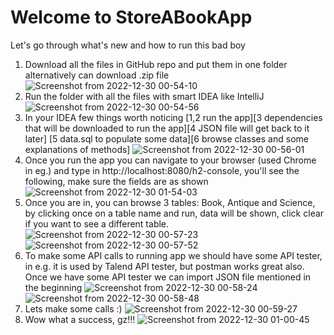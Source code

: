 # Welcome to StoreABookApp

Let's go through what's new and how to run this bad boy
1) Download all the files in GitHub repo and put them in one folder alternatively can download .zip file
![Screenshot from 2022-12-30 00-54-10](https://user-images.githubusercontent.com/67054199/210021370-7ca945b1-b1ef-4998-a97b-3b3e812ba71e.png)
2) Run the folder with all the files with smart IDEA like IntelliJ
![Screenshot from 2022-12-30 00-54-56](https://user-images.githubusercontent.com/67054199/210021411-f7fb87a3-728c-44bd-b8a6-db2aa63d6e3c.png)
3) In your IDEA few things worth noticing [1,2 run the app][3 dependencies that will be downloaded to run the app][4 JSON file will get back to it later]
[5 data.sql to populate some data][6 browse classes and some explanations of methods]
![Screenshot from 2022-12-30 00-56-01](https://user-images.githubusercontent.com/67054199/210022005-162c0eef-f45e-42c1-abe9-28602ac0ace0.png)
4) Once you run the app you can navigate to your browser (used Chrome in eg.) and type in http://localhost:8080/h2-console, you'll see the following, make sure the fields are as shown 
![Screenshot from 2022-12-30 01-54-03](https://user-images.githubusercontent.com/67054199/210022129-59bd503c-1308-4b45-b7dc-649b9b1d3b2e.png)
5) Once you are in, you can browse 3 tables: Book, Antique and Science, by clicking once on a table name and run, data will be shown, click clear if you want to see a different table.
![Screenshot from 2022-12-30 00-57-23](https://user-images.githubusercontent.com/67054199/210022264-473652b1-b145-49e1-96ea-741b65abf1c6.png)
![Screenshot from 2022-12-30 00-57-52](https://user-images.githubusercontent.com/67054199/210022307-f15f74f1-8ddf-4665-8e16-483ae956c457.png)
6) To make some API calls to running app we should have some API tester, in e.g. it is used by Talend API tester, but postman works great also. Once we have some API tester we can import JSON file mentioned in the beginning 
![Screenshot from 2022-12-30 00-58-24](https://user-images.githubusercontent.com/67054199/210022417-c390c0f0-38da-41c7-be84-45438af9f9ae.png)
![Screenshot from 2022-12-30 00-58-48](https://user-images.githubusercontent.com/67054199/210022425-d1754949-438c-4dbe-9434-d98047ba967d.png)
7) Lets make some calls :) 
![Screenshot from 2022-12-30 00-59-27](https://user-images.githubusercontent.com/67054199/210022480-85e7c4b6-9a05-429e-86d4-4d921fc38270.png)
8) Wow what a success, gz!!!
![Screenshot from 2022-12-30 01-00-45](https://user-images.githubusercontent.com/67054199/210022500-a88f5ee5-8531-46c7-817f-4a701a6059d5.png)
